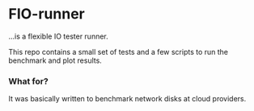# FIO-runner
...is a flexible IO tester runner.

This repo contains a small set of tests and a few scripts to run the benchmark and plot results.

### What for?
It was basically written to benchmark network disks at cloud providers.

